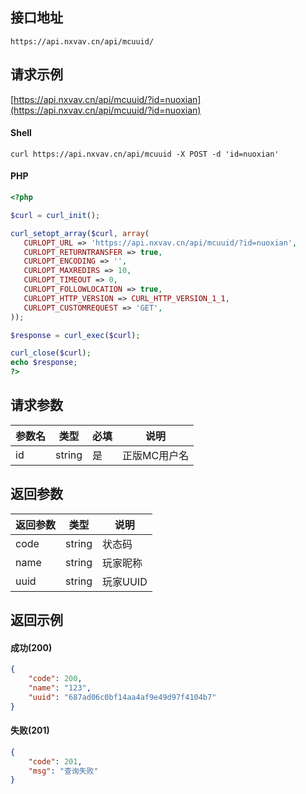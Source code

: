 ## 接口地址

```API
https://api.nxvav.cn/api/mcuuid/
```

## 请求示例

[https://api.nxvav.cn/api/mcuuid/?id=nuoxian](https://api.nxvav.cn/api/mcuuid/?id=nuoxian)

<!-- tabs:start -->

#### **Shell**

```shell
curl https://api.nxvav.cn/api/mcuuid -X POST -d 'id=nuoxian'
```

#### **PHP**

```php
<?php

$curl = curl_init();

curl_setopt_array($curl, array(
   CURLOPT_URL => 'https://api.nxvav.cn/api/mcuuid/?id=nuoxian',
   CURLOPT_RETURNTRANSFER => true,
   CURLOPT_ENCODING => '',
   CURLOPT_MAXREDIRS => 10,
   CURLOPT_TIMEOUT => 0,
   CURLOPT_FOLLOWLOCATION => true,
   CURLOPT_HTTP_VERSION => CURL_HTTP_VERSION_1_1,
   CURLOPT_CUSTOMREQUEST => 'GET',
));

$response = curl_exec($curl);

curl_close($curl);
echo $response;
?>
```

<!-- tabs:end -->

## 请求参数

| 参数名 | 类型 | 必填 | 说明 |
| - | - | - | - |
| id | string | 是 | 正版MC用户名 |

## 返回参数

| 返回参数 | 类型 | 说明 |
| - | - | - |
| code | string | 状态码 |
| name | string | 玩家昵称 |
| uuid | string | 玩家UUID |

## 返回示例

<!-- tabs:start -->

#### **成功(200)**

```json
{
    "code": 200,
    "name": "123",
    "uuid": "687ad06c0bf14aa4af9e49d97f4104b7"
}
```

#### **失败(201)**

```json
{
    "code": 201,
    "msg": "查询失败"
}
```

<!-- tabs:end -->